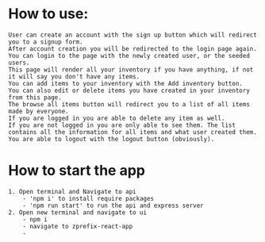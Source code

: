 # How to use:
    User can create an account with the sign up button which will redirect you to a signup form.
    After account creation you will be redirected to the login page again.
    You can login to the page with the newly created user, or the seeded users.
    This page will render all your inventory if you have anything, if not it will say you don't have any items.
    You can add items to your inventory with the Add inventory button.
    You can also edit or delete items you have created in your inventory from this page.
    The browse all items button will redirect you to a list of all items made by everyone.
    If you are logged in you are able to delete any item as well.
    If you are not logged in you are only able to see them. The list contains all the information for all items and what user created them.
    You are able to logout with the logout button (obviously).

# How to start the app
    1. Open terminal and Navigate to api
        - 'npm i' to install require packages
        - 'npm run start' to run the api and express server
    2. Open new terminal and navigate to ui
        - npm i
        - navigate to zprefix-react-app
        - 
